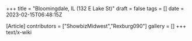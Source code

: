 +++
title = "Bloomingdale, IL (132 E Lake St)"
draft = false
tags = []
date = 2023-02-15T06:48:15Z

[Article]
contributors = ["ShowbizMidwest","Rexburg090"]
gallery = []
+++
text/x-wiki